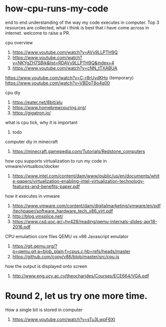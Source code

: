 # how-cpu-runs-my-code
end to end understanding of the way my code executes in computer.
Top 3 resources are collected, what i think is best that i have come across in internet. welcome to raise a PR.

cpu overview
1. https://www.youtube.com/watch?v=AVy9LLPTH9Q
2. https://www.youtube.com/watch?v=NKYgZH7SBjk&list=RDAVy9LLPTH9Q&index=4
3. https://www.youtube.com/watch?v=cNN_tTXABUA

https://www.youtube.com/watch?v=C-r8rUydKHo (temporary)
https://www.youtube.com/watch?v=VBDoT8o4q00

cpu diy
1. https://eater.net/8bit/alu
2. https://www.homebrewcpuring.org/
3. https://gigatron.io/

what is cpu tick, why it is important
1. todo

computer diy in minecraft
1. https://minecraft.gamepedia.com/Tutorials/Redstone_computers

how cpu supports virtualization to run my code in vmware/virtualbox/docker
1. https://www.intel.com/content/dam/www/public/us/en/documents/white-papers/virtualization-enabling-intel-virtualization-technology-features-and-benefits-paper.pdf

how it executes in vmware
1. https://www.vmware.com/content/dam/digitalmarketing/vmware/en/pdf/techpaper/software_hardware_tech_x86_virt.pdf
2. http://blog.vmsplice.net/
3. https://www.csd.uoc.gr/~hy428/reading/qemu-internals-slides-apr18-2016.pdf

CPU emulattion core files QEMU vs v86 Javascript emulator
1. https://git.qemu.org/?p=qemu.git;a=blob_plain;f=cpus.c;hb=refs/heads/master
2. https://github.com/copy/v86/blob/master/src/cpu.js

how the output is displayed onto screen
1. http://www.eng.ucy.ac.cy/theocharides/Courses/ECE664/VGA.pdf

# Round 2, let us try one more time.

How a single bit is stored in computer
1. https://www.youtube.com/watch?v=sTu3LwpF6XI
